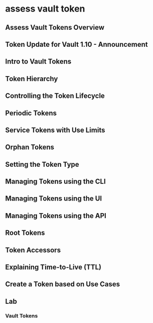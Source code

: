 # assess vault token

## Assess Vault Tokens Overview

## Token Update for Vault 1.10 - Announcement

## Intro to Vault Tokens

## Token Hierarchy

## Controlling the Token Lifecycle

## Periodic Tokens

## Service Tokens with Use Limits

## Orphan Tokens

## Setting the Token Type

## Managing Tokens using the CLI

## Managing Tokens using the UI

## Managing Tokens using the API

## Root Tokens

## Token Accessors

## Explaining Time-to-Live (TTL)

## Create a Token based on Use Cases

## Lab

### Vault Tokens

